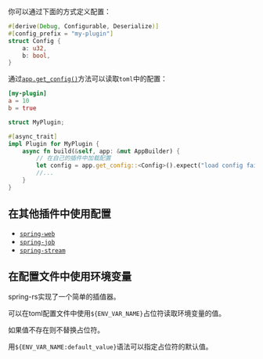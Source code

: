 你可以通过下面的方式定义配置：
```rust
#[derive(Debug, Configurable, Deserialize)]
#[config_prefix = "my-plugin"]
struct Config {
    a: u32,
    b: bool,
}
```

通过[`app.get_config()`](https://docs.rs/spring/latest/spring/app/struct.AppBuilder.html#method.get_config)方法可以读取`toml`中的配置：

```toml
[my-plugin]
a = 10
b = true
```

```rust
struct MyPlugin;

#[async_trait]
impl Plugin for MyPlugin {
    async fn build(&self, app: &mut AppBuilder) {
        // 在自己的插件中加载配置
        let config = app.get_config::<Config>().expect("load config failed");
        //...
    }
}
```

## 在其他插件中使用配置

* [`spring-web`](https://spring-rs.github.io/zh/docs/plugins/spring-web/#du-qu-pei-zhi)
* [`spring-job`](https://spring-rs.github.io/zh/docs/plugins/spring-job/#du-qu-pei-zhi)
* [`spring-stream`](https://spring-rs.github.io/zh/docs/plugins/spring-stream/#du-qu-pei-zhi)

## 在配置文件中使用环境变量

spring-rs实现了一个简单的插值器。

可以在toml配置文件中使用`${ENV_VAR_NAME}`占位符读取环境变量的值。

如果值不存在则不替换占位符。

用`${ENV_VAR_NAME:default_value}`语法可以指定占位符的默认值。